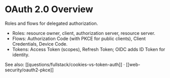 # OAuth 2.0 Overview

Roles and flows for delegated authorization.

- Roles: resource owner, client, authorization server, resource server.
- Flows: Authorization Code (with PKCE for public clients), Client Credentials, Device Code.
- Tokens: Access Token (scopes), Refresh Token; OIDC adds ID Token for identity.

See also: [[questions/fullstack/cookies-vs-token-auth]] · [[web-security/oauth2-pkce]]

